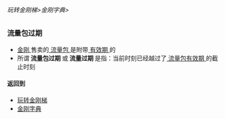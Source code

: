 ###### 玩转金刚梯>金刚字典>

### 流量包过期

- [ 金刚 ](https://github.com/a2zitpro/web/blob/master/LadderFree/kkDictionary/Atozitpro.md)售卖的[ 流量包 ](https://github.com/a2zitpro/web/blob/master/LadderFree/kkDictionary/KKDataTrafficPackage.md)是附带[ 有效期 ](https://github.com/a2zitpro/web/blob/master/LadderFree/kkDictionary/KKDataTrafficPackageExpiretion.md)的
- 所谓<strong> 流量包过期 </strong >或<strong > 流量过期 </strong >是指：当前时刻已经越过了[ 流量包有效期 ](https://github.com/a2zitpro/web/blob/master/LadderFree/kkDictionary/KKDataTrafficPackageExpiretion.md)的截止时刻

#### 返回到
- [玩转金刚梯](https://github.com/a2zitpro/web/blob/master/LadderFree/A.md)
- [金刚字典](https://github.com/a2zitpro/web/blob/master/LadderFree/kkDictionary/KKDictionary.md)

